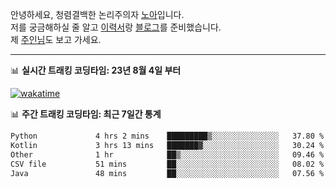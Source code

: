 안녕하세요, 청렴결백한 논리주의자 [노아](https://ieunune.github.io/quiz-app/)입니다.  
저를 궁금해하실 줄 알고 [이력서](https://ieunune.notion.site/d836ecc9172144d4b39f185b89f16a62)랑 [블로그](https://notion-blog-ieunune.vercel.app)를 준비했습니다.  
제 [주인님](https://www.instagram.com/lovely_hiru_hari_s2/)도 보고 가세요.

---

📊 **실시간 트래킹 코딩타임: 23년 8월 4일 부터**  

[![wakatime](https://wakatime.com/badge/user/099dd627-fdab-4072-b87a-fa91c7a76d8d.svg?style=for-the-badge)](https://wakatime.com/@099dd627-fdab-4072-b87a-fa91c7a76d8d)

📊 **주간 트래킹 코딩타임: 최근 7일간 통계**

<!--START_SECTION:waka-->

```txt
Python             4 hrs 2 mins    █████████▒░░░░░░░░░░░░░░░   37.80 %
Kotlin             3 hrs 13 mins   ███████▓░░░░░░░░░░░░░░░░░   30.24 %
Other              1 hr            ██▒░░░░░░░░░░░░░░░░░░░░░░   09.46 %
CSV file           51 mins         ██░░░░░░░░░░░░░░░░░░░░░░░   08.02 %
Java               48 mins         ██░░░░░░░░░░░░░░░░░░░░░░░   07.56 %
```

<!--END_SECTION:waka-->

<!-- ![](./profile-3d-contrib/profile-night-view.svg)-->
